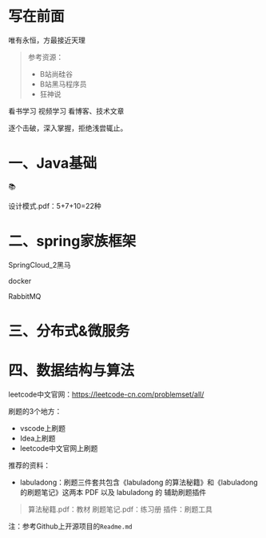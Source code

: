 # 写在前面
唯有永恒，方最接近天理

>参考资源：
>- B站尚硅谷
>- B站黑马程序员
>- 狂神说

看书学习
视频学习
看博客、技术文章

逐个击破，深入掌握，拒绝浅尝辄止。


# 一、Java基础


📚

设计模式.pdf：5+7+10=22种

# 二、spring家族框架
SpringCloud_2黑马

docker

RabbitMQ

# 三、分布式&微服务

# 四、数据结构与算法
leetcode中文官网：https://leetcode-cn.com/problemset/all/

刷题的3个地方：
- vscode上刷题
- Idea上刷题
- leetcode中文官网上刷题

推荐的资料：
- labuladong：刷题三件套共包含《labuladong 的算法秘籍》和《labuladong 的刷题笔记》这两本 PDF 以及 labuladong 的 辅助刷题插件

> 算法秘籍.pdf：教材
> 刷题笔记.pdf：练习册
> 插件：刷题工具

注：参考Github上开源项目的`Readme.md`